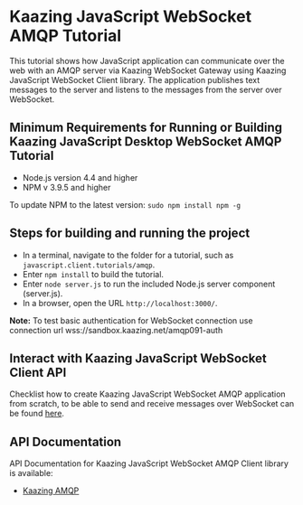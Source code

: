 # Kaazing JavaScript WebSocket AMQP Tutorial

This tutorial shows how JavaScript application can communicate over the web with an AMQP server via Kaazing WebSocket Gateway using Kaazing JavaScript WebSocket Client library. The application publishes text messages to the server and listens to the messages from the server over WebSocket.

## Minimum Requirements for Running or Building Kaazing JavaScript  Desktop WebSocket AMQP Tutorial

* Node.js version 4.4 and higher
* NPM v 3.9.5 and higher

To update NPM to the latest version:
`
sudo npm install npm -g
`


## Steps for building and running the project

* In a terminal, navigate to the folder for a tutorial, such as `javascript.client.tutorials/amqp`.
* Enter `npm install` to build the tutorial.
* Enter `node server.js` to run the included Node.js server component (server.js).
* In a browser, open the URL `http://localhost:3000/`.

__Note:__ To test basic authentication for WebSocket connection use connection url wss://sandbox.kaazing.net/amqp091-auth

## Interact with Kaazing JavaScript WebSocket Client API

Checklist how to create Kaazing JavaScript WebSocket AMQP application from scratch, to be able to send and receive messages over WebSocket can be found [here](http://kaazing.com/doc/5.0/amqp_client_docs/dev-js/o_dev_js.html).

## API Documentation

API Documentation for Kaazing JavaScript WebSocket AMQP Client library is available:

* [Kaazing AMQP](https://kaazing.com/doc/amqp/4.0/apidoc/client/javascript/amqp/index.html)
